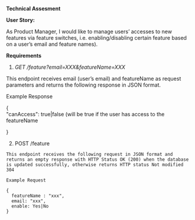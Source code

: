 
**Technical Assesment**

**User Story:**

As Product Manager, I would like to manage users’ accesses to new features via feature switches,
i.e. enabling/disabling certain feature based on a user’s email and feature names).

**Requirements**
 1) _GET /feature?email=XXX&featureName=XXX_
  
  This endpoint receives email (user’s email) and featureName as request parameters and returns the following response in JSON format.


Example Response

  {  
         "canAccess": true|false (will be true if the user has access to the featureName
         
  }
  
  
  2) POST /feature
  
    This endpoint receives the following request in JSON format and returns an empty response with HTTP Status OK (200) when the database is updated successfully, otherwise returns HTTP status Not modified 304
    
    Example Request
    
    {
      featureName : "xxx",
      email: "xxx",
      enable: Yes|No
    }
